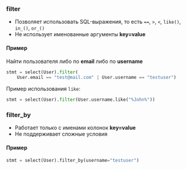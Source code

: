 


### filter

- Позволяет использовать SQL-выражения, то есть `==`, `>`, `<`, `like()`, `in_()`, `or_()`
- Не использует именованные аргументы **key=value** 

#### Пример

Найти пользователя либо по **email** либо по **username**

```python
stmt = select(User).filter(
	User.email == "test@mail.com" | User.username == "testuser")
```

Пример использования `like`:

```python
stmt = select(User).filter(User.username.like("%John%"))
```

### filter_by

- Работает только с именами колонок **key=value**
- Не поддерживает сложные условия

#### Пример

```python
stmt = select(User).filter_by(username="testuser")
```


